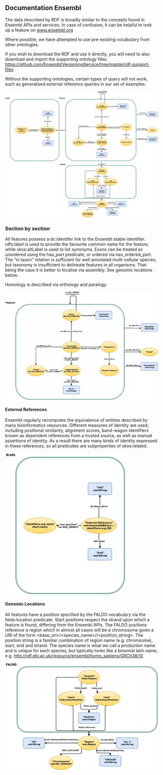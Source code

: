 ## Documentation Ensembl

The data described by RDF is broadly similar to the concepts found in Ensembl APIs and services. In case of confusion, it can be helpful to look up a feature on www.ensembl.org

Where possible, we have attempted to use pre-existing vocabulary from other ontologies.

If you wish to download the RDF and use it directly, you will need to also download and import the supporting ontology files: https://github.com/Ensembl/VersioningService/tree/master/rdf-support-files

Without the supporting ontologies, certain types of query will not work, such as generalised external reference queries in our set of examples.


![ensembl_schema](https://github.com/EBISPOT/RDF-platform/blob/gh-pages/static/ensembl/ensembl_schema-1180x980.png?raw=true)

### Section by section

All features possess a dc:identifer link to the Ensembl stable identifier. rdfs:label is used to provide the favourite common name for the feature, while skos:altLabel is used to list synonyms. Exons can be treated as unordered using the has_part predicate, or ordered via has_ordered_part. The "in taxon" relation is sufficient for well annotated multi-cellular species, but taxonomy is insufficient to delineate features in all organisms. That being the case it is better to localise via assembly. See genomic locations below.

Homology is described via orthology and paralogy.

![ensembl_gene_model](https://github.com/EBISPOT/RDF-platform/blob/gh-pages/static/ensembl/ensembl_gene_model-760x539.png?raw=true)

#### External References
Ensembl regularly recomputes the equivalence of entities described by many bioinformatics resources. Different measures of identity are used, including positional similarity, alignment scores, band-wagon identifiers known as dependent references from a trusted source, as well as manual assertions of identity. As a result there are many kinds of identity expressed in these references, so all predicates are subproperties of skos:related.


![ensembl_xref](https://github.com/EBISPOT/RDF-platform/blob/gh-pages/static/ensembl/ensembl_xref_section-396x467.png?raw=true)

#### Genomic Locations
All features have a position specified by the FALDO vocabulary via the faldo:location predicate. Start positions respect the strand upon which a feature is found, differing from the Ensembl APIs. The FALDO positions reference a region which in almost all cases will be a chromosome given a URI of the form <base_uri>/<species_name>/<assembly>/<position_string>. The position string is a familiar combination of region name (e.g. chromsome), start, end and strand. The species name is what we call a production name and is unique for each species, but typically looks like a binomial latin name, e.g. <http://rdf.ebi.ac.uk/resource/ensembl/homo_sapiens/GRCh38/10>

![ensembl_xref](https://github.com/EBISPOT/RDF-platform/blob/gh-pages/static/ensembl/ensembl_faldo_section-628x442.png?raw=true)
